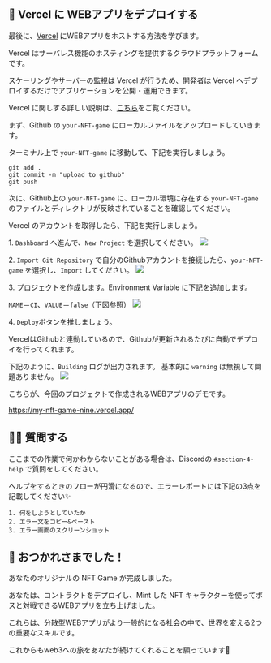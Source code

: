 🤟 Vercel に WEBアプリをデプロイする
---

最後に、[Vercel](https://vercel.com/) にWEBアプリをホストする方法を学びます。

Vercel はサーバレス機能のホスティングを提供するクラウドプラットフォームです。

スケーリングやサーバーの監視は Vercel が行うため、開発者は Vercel へデプロイするだけでアプリケーションを公開・運用できます。

Vercel に関しする詳しい説明は、[こちら](https://zenn.dev/lollipop_onl/articles/eoz-vercel-pricing-2020)をご覧ください。

まず、Github の `your-NFT-game` にローカルファイルをアップロードしていきます。

ターミナル上で `your-NFT-game` に移動して、下記を実行しましょう。

```
git add .
git commit -m "upload to github"
git push
```

次に、Github上の `your-NFT-game` に、ローカル環境に存在する `your-NFT-game` のファイルとディレクトリが反映されていることを確認してください。

Vercel のアカウントを取得したら、下記を実行しましょう。

1\. `Dashboard` へ進んで、`New Project` を選択してください。
![](https://i.imgur.com/ugQsnep.png)

2\. `Import Git Repository` で自分のGithubアカウントを接続したら、`your-NFT-game` を選択し、`Import` してください。
![](https://i.imgur.com/y5XwrNO.png)

3\. プロジェクトを作成します。Environment Variable に下記を追加します。

`NAME`＝`CI`、`VALUE`＝`false`（下図参照）
![](https://i.imgur.com/P6H0uBb.png)

4\. `Deploy`ボタンを推しましょう。

VercelはGithubと連動しているので、Githubが更新されるたびに自動でデプロイを行ってくれます。

下記のように、`Building` ログが出力されます。
基本的に `warning` は無視して問題ありません。
![](https://i.imgur.com/UhEcZus.png)

こちらが、今回のプロジェクトで作成されるWEBアプリのデモです。

https://my-nft-game-nine.vercel.app/


🙋‍♂️ 質問する
-------------------------------------------
ここまでの作業で何かわからないことがある場合は、Discordの `#section-4-help` で質問をしてください。

ヘルプをするときのフローが円滑になるので、エラーレポートには下記の3点を記載してください✨
```
1. 何をしようとしていたか
2. エラー文をコピー&ペースト
3. エラー画面のスクリーンショット
```

🎉 おつかれさまでした！
--------------------------------

あなたのオリジナルの NFT Game が完成しました。

あなたは、コントラクトをデプロイし、Mint した NFT キャラクターを使ってボスと対戦できるWEBアプリを立ち上げました。

これらは、分散型WEBアプリがより一般的になる社会の中で、世界を変える2つの重要なスキルです。

これからもweb3への旅をあなたが続けてくれることを願っています🚀
